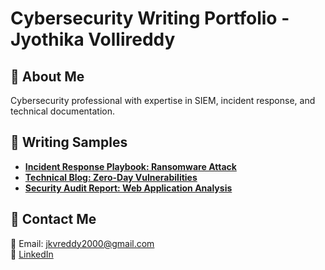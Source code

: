 # Cybersecurity Writing Portfolio - Jyothika Vollireddy

## 🔹 About Me
Cybersecurity professional with expertise in SIEM, incident response, and technical documentation.

## 🔹 Writing Samples
- **[Incident Response Playbook: Ransomware Attack](incident-response.md)**
- **[Technical Blog: Zero-Day Vulnerabilities](zero-day.md)**
- **[Security Audit Report: Web Application Analysis](security-audit.md)**

## 🔹 Contact Me
📧 Email: jkvreddy2000@gmail.com  
🔗 [LinkedIn](https://linkedin.com/in/yourprofile)  
